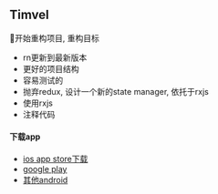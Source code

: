 ## Timvel

开始重构项目, 重构目标
- rn更新到最新版本
- 更好的项目结构
- 容易测试的
- 抛弃redux, 设计一个新的state manager, 依托于rxjs
- 使用rxjs
- 注释代码  



#### 下载app
- [ios app store下载](https://apps.apple.com/cn/app/id1461661373)
- [google play](https://play.google.com/store/apps/details?id=com.timvel)
- [其他android](https://timvel-downloads.oss-cn-hangzhou.aliyuncs.com/timvel-latest.apk)